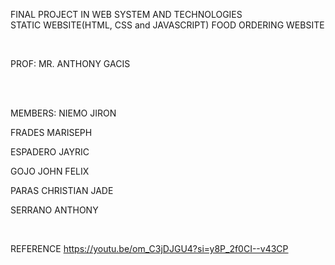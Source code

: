 FINAL PROJECT IN WEB SYSTEM AND TECHNOLOGIES
<br>
STATIC WEBSITE(HTML, CSS and JAVASCRIPT)
FOOD ORDERING WEBSITE

<br>

PROF: MR. ANTHONY GACIS

<br>
<br>

MEMBERS:
NIEMO JIRON

FRADES MARISEPH

ESPADERO JAYRIC

GOJO JOHN FELIX

PARAS CHRISTIAN JADE

SERRANO ANTHONY


<br>

REFERENCE
https://youtu.be/om_C3jDJGU4?si=y8P_2f0CI--v43CP
